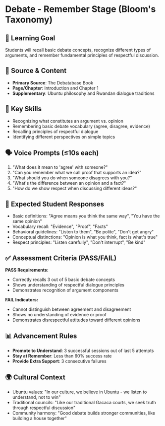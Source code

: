 # Debate - Remember Stage (Bloom's Taxonomy)

## 🎯 Learning Goal
Students will recall basic debate concepts, recognize different types of arguments, and remember fundamental principles of respectful discussion.

## 📖 Source & Content
- **Primary Source**: The Debatabase Book
- **Page/Chapter**: Introduction and Chapter 1
- **Supplementary**: Ubuntu philosophy and Rwandan dialogue traditions

## 🧩 Key Skills
- Recognizing what constitutes an argument vs. opinion
- Remembering basic debate vocabulary (agree, disagree, evidence)
- Recalling principles of respectful dialogue
- Identifying different perspectives on simple topics

## 🗣️ Voice Prompts (≤10s each)
1. "What does it mean to 'agree' with someone?"
2. "Can you remember what we call proof that supports an idea?"
3. "What should you do when someone disagrees with you?"
4. "What's the difference between an opinion and a fact?"
5. "How do we show respect when discussing different ideas?"

## 🎤 Expected Student Responses
- Basic definitions: "Agree means you think the same way", "You have the same opinion"
- Vocabulary recall: "Evidence", "Proof", "Facts"
- Behavioral guidelines: "Listen to them", "Be polite", "Don't get angry"
- Conceptual distinctions: "Opinion is what you think, fact is what's true"
- Respect principles: "Listen carefully", "Don't interrupt", "Be kind"

## ✅ Assessment Criteria (PASS/FAIL)
**PASS Requirements:**
- Correctly recalls 3 out of 5 basic debate concepts
- Shows understanding of respectful dialogue principles
- Demonstrates recognition of argument components

**FAIL Indicators:**
- Cannot distinguish between agreement and disagreement
- Shows no understanding of evidence or proof
- Demonstrates disrespectful attitudes toward different opinions

## 📊 Advancement Rules
- **Promote to Understand**: 3 successful sessions out of last 5 attempts
- **Stay at Remember**: Less than 60% success rate
- **Provide Extra Support**: 3 consecutive failures

## 🌍 Cultural Context
- Ubuntu values: "In our culture, we believe in Ubuntu - we listen to understand, not to win"
- Traditional councils: "Like our traditional Gacaca courts, we seek truth through respectful discussion"
- Community harmony: "Good debate builds stronger communities, like building a house together"
